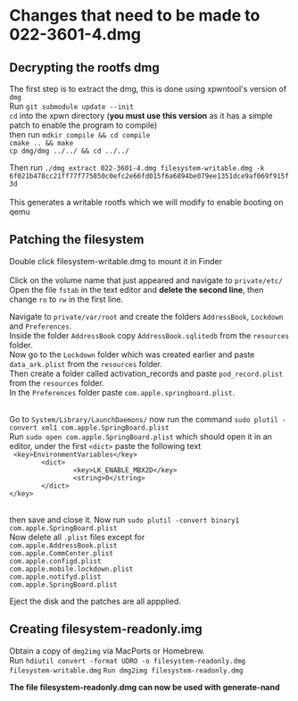 # Changes that need to be made to 022-3601-4.dmg
## Decrypting the rootfs dmg
The first step is to extract the dmg, this is done using xpwntool's version of `dmg` <br>
Run `git submodule update --init` <br>
`cd` into the xpwn directory (<b>you must use this version</b> as it has a simple patch to enable the program to compile) <br>
then run `mdkir compile && cd compile` <br>
`cmake .. && make` <br>
`cp dmg/dmg ../../ && cd ../../`

Then run `./dmg extract 022-3601-4.dmg filesystem-writable.dmg -k 6f021b478cc21ff77f775850c0efc2e66fd015f6a6894be079ee1351dce9af069f915f3d` <br><br>
This generates a writable rootfs which we will modify to enable booting on qemu

## Patching the filesystem
Double click filesystem-writable.dmg to mount it in Finder <br><br>
Click on the volume name that just appeared and navigate to `private/etc/` <br>
Open the file `fstab` in the text editor and <b>delete the second line</b>, then change `ro` to `rw` in the first line. <br>

Navigate to `private/var/root` and create the folders `AddressBook`, `Lockdown` and `Preferences`. <br>
Inside the folder `AddressBook` copy `AddressBook.sqlitedb` from the `resources` folder. <br>
Now go to the `Lockdown` folder which was created earlier and paste `data_ark.plist` from the `resources` folder. <br>
Then create a folder called activation_records and paste `pod_record.plist` from the `resources` folder. <br>
In the `Preferences` folder paste `com.apple.springboard.plist`. <br><br>

Go to `System/Library/LaunchDaemons/` now run the command `sudo plutil -convert xml1 com.apple.SpringBoard.plist` <br>
Run `sudo open com.apple.SpringBoard.plist` which should open it in an editor, under the first `<dict>` paste the following text <br>
` <key>EnvironmentVariables</key>` <br>
`        <dict>` <br>
`                <key>LK_ENABLE_MBX2D</key>` <br>
`                <string>0</string>` <br>
`        </dict>` <br>
`</key>` <br><br>

then save and close it.
Now run `sudo plutil -convert binary1 com.apple.SpringBoard.plist`<br>
Now delete all `.plist` files except for <br> `com.apple.AddressBook.plist` <br> `com.apple.CommCenter.plist` <br> `com.apple.configd.plist` <br> `com.apple.mobile.lockdown.plist` <br>
`com.apple.notifyd.plist` <br> `com.apple.SpringBoard.plist`

Eject the disk and the patches are all appplied.

## Creating filesystem-readonly.img

Obtain a copy of `dmg2img` via MacPorts or Homebrew. <br>
Run `hdiutil convert -format UDRO -o filesystem-readonly.dmg  filesystem-writable.dmg`
`Run dmg2img filesystem-readonly.dmg`

<b>The file filesystem-readonly.dmg can now be used with generate-nand<b>




